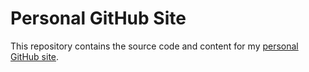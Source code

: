 # Personal GitHub Site
This repository contains the source code and content for my [personal GitHub site](darrenatherton49.github.io).